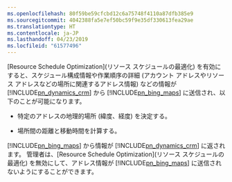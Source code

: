 ```yaml
---
ms.openlocfilehash: 80f59be59cfcbd12c6a75748f4110a87dfb385e9
ms.sourcegitcommit: 4042388fa5e7ef50bc59f9e35df330613fea29ae
ms.translationtype: HT
ms.contentlocale: ja-JP
ms.lasthandoff: 04/23/2019
ms.locfileid: "61577496"
---
```

[Resource Schedule Optimization]\(リソース スケジュールの最適化\) を有効にすると、スケジュール構成情報や作業順序の詳細 (アカウント アドレスやリソース アドレスなどの場所に関連するアドレス情報) などの情報が [!INCLUDE[pn_dynamics_crm](pn-dynamics-crm.md)] から [!INCLUDE[pn_bing_maps](pn-bing-maps.md)] に送信され、以下のことが可能になります。  
  
-   特定のアドレスの地理的場所 (緯度、経度) を決定する。  
  
-   場所間の距離と移動時間を計算する。  
  
 [!INCLUDE[pn_bing_maps](pn-bing-maps.md)] から情報が [!INCLUDE[pn_dynamics_crm](pn-dynamics-crm.md)] に返されます。  管理者は、[Resource Schedule Optimization]\(リソース スケジュールの最適化\) を無効にして、アドレス情報が [!INCLUDE[pn_bing_maps](pn-bing-maps.md)] に送信されないようにすることができます。